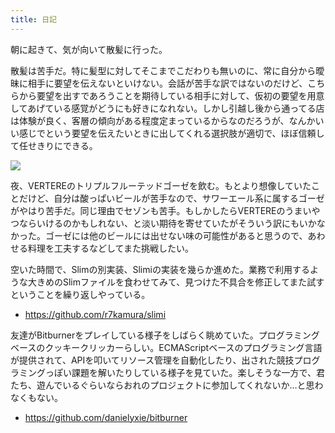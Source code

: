 ```yaml
---
title: 日記
---
```


朝に起きて、気が向いて散髪に行った。

散髪は苦手だ。特に髪型に対してそこまでこだわりも無いのに、常に自分から曖昧に相手に要望を伝えないといけない。会話が苦手な訳ではないのだけど、こちらから要望を出すであろうことを期待している相手に対して、仮初の要望を用意してあげている感覚がどうにも好きになれない。しかし引越し後から通ってる店は体験が良く、客層の傾向がある程度定まっているからなのだろうが、なんかいい感じでという要望を伝えたいときに出してくれる選択肢が適切で、ほぼ信頼して任せきりにできる。

![](https://i.imgur.com/0XeeIBYh.jpg)

夜、VERTEREのトリプルフルーテッドゴーゼを飲む。もとより想像していたことだけど、自分は酸っぱいビールが苦手なので、サワーエール系に属するゴーゼがやはり苦手だ。同じ理由でセゾンも苦手。もしかしたらVERTEREのうまいやつならいけるのかもしれない、と淡い期待を寄せていたがそういう訳にもいかなかった。ゴーゼには他のビールには出せない味の可能性があると思うので、あわせる料理を工夫するなどしてまた挑戦したい。

空いた時間で、Slimの別実装、Slimiの実装を幾らか進めた。業務で利用するような大きめのSlimファイルを食わせてみて、見つけた不具合を修正してまた試すということを繰り返しやっている。

- <https://github.com/r7kamura/slimi>

友達がBitburnerをプレイしている様子をしばらく眺めていた。プログラミングベースのクッキークリッカーらしい。ECMAScriptベースのプログラミング言語が提供されて、APIを叩いてリソース管理を自動化したり、出された競技プログラミングっぽい課題を解いたりしている様子を見ていた。楽しそうな一方で、君たち、遊んでいるぐらいならおれのプロジェクトに参加してくれないか…と思わなくもない。

- <https://github.com/danielyxie/bitburner>
